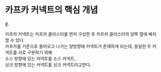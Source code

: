 # 카프카 커넥트의 핵심 개념

[#](#). 
 
카프카 커넥트는 카프카 클러스터를 먼저 구성한 후 카프카 클러스터의 양쪽 옆에 배치할 수 있다.      
카프카를 기준으로 들어오고 나가는 양방향에 커넥트가 존재하게 되는데, 동일한 두 커넥트를 서로 구분하기 위해   
소스 방향에 있는 커넥트를 소스 커넥트,        
싱크 방향에 있는 커넥트를 싱크 커넥트라고한다.    

